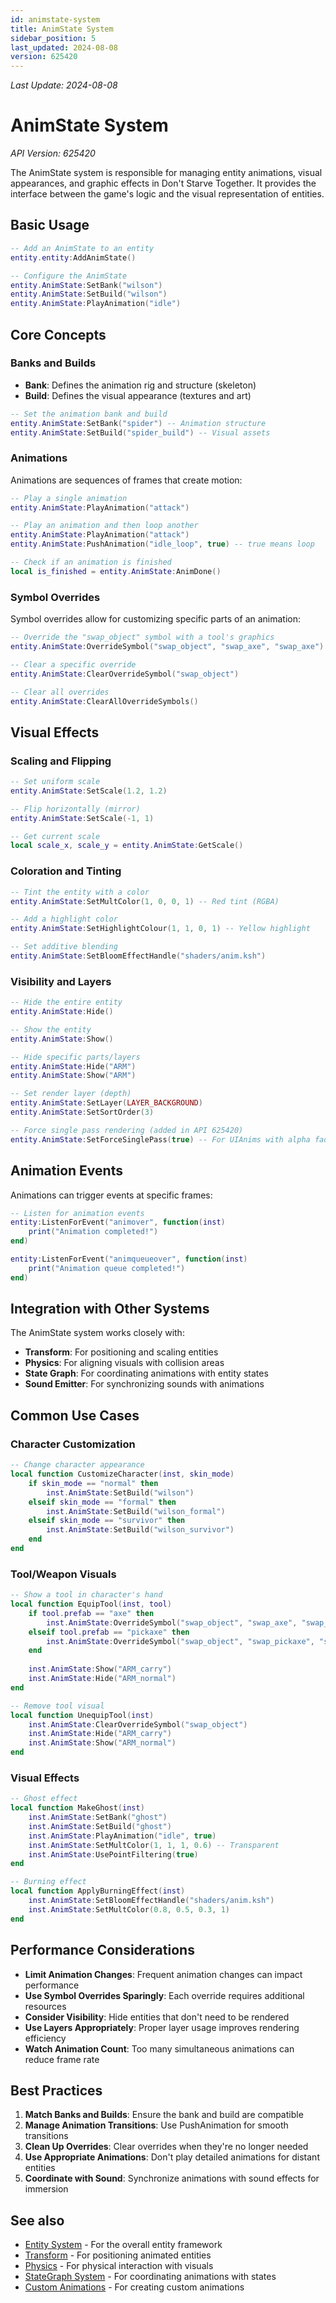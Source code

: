 ```yaml
---
id: animstate-system
title: AnimState System
sidebar_position: 5
last_updated: 2024-08-08
version: 625420
---
```

*Last Update: 2024-08-08*
# AnimState System

*API Version: 625420*

The AnimState system is responsible for managing entity animations, visual appearances, and graphic effects in Don't Starve Together. It provides the interface between the game's logic and the visual representation of entities.

## Basic Usage

```lua
-- Add an AnimState to an entity
entity.entity:AddAnimState()

-- Configure the AnimState
entity.AnimState:SetBank("wilson")
entity.AnimState:SetBuild("wilson")
entity.AnimState:PlayAnimation("idle")
```

## Core Concepts

### Banks and Builds

- **Bank**: Defines the animation rig and structure (skeleton)
- **Build**: Defines the visual appearance (textures and art)

```lua
-- Set the animation bank and build
entity.AnimState:SetBank("spider") -- Animation structure
entity.AnimState:SetBuild("spider_build") -- Visual assets
```

### Animations

Animations are sequences of frames that create motion:

```lua
-- Play a single animation
entity.AnimState:PlayAnimation("attack")

-- Play an animation and then loop another
entity.AnimState:PlayAnimation("attack")
entity.AnimState:PushAnimation("idle_loop", true) -- true means loop

-- Check if an animation is finished
local is_finished = entity.AnimState:AnimDone()
```

### Symbol Overrides

Symbol overrides allow for customizing specific parts of an animation:

```lua
-- Override the "swap_object" symbol with a tool's graphics
entity.AnimState:OverrideSymbol("swap_object", "swap_axe", "swap_axe")

-- Clear a specific override
entity.AnimState:ClearOverrideSymbol("swap_object")

-- Clear all overrides
entity.AnimState:ClearAllOverrideSymbols()
```

## Visual Effects

### Scaling and Flipping

```lua
-- Set uniform scale
entity.AnimState:SetScale(1.2, 1.2)

-- Flip horizontally (mirror)
entity.AnimState:SetScale(-1, 1)

-- Get current scale
local scale_x, scale_y = entity.AnimState:GetScale()
```

### Coloration and Tinting

```lua
-- Tint the entity with a color
entity.AnimState:SetMultColor(1, 0, 0, 1) -- Red tint (RGBA)

-- Add a highlight color
entity.AnimState:SetHighlightColour(1, 1, 0, 1) -- Yellow highlight

-- Set additive blending
entity.AnimState:SetBloomEffectHandle("shaders/anim.ksh")
```

### Visibility and Layers

```lua
-- Hide the entire entity
entity.AnimState:Hide()

-- Show the entity
entity.AnimState:Show()

-- Hide specific parts/layers
entity.AnimState:Hide("ARM")
entity.AnimState:Show("ARM")

-- Set render layer (depth)
entity.AnimState:SetLayer(LAYER_BACKGROUND)
entity.AnimState:SetSortOrder(3)

-- Force single pass rendering (added in API 625420)
entity.AnimState:SetForceSinglePass(true) -- For UIAnims with alpha fades on clients without stencil buffers
```

## Animation Events

Animations can trigger events at specific frames:

```lua
-- Listen for animation events
entity:ListenForEvent("animover", function(inst)
    print("Animation completed!")
end)

entity:ListenForEvent("animqueueover", function(inst)
    print("Animation queue completed!")
end)
```

## Integration with Other Systems

The AnimState system works closely with:

- **Transform**: For positioning and scaling entities
- **Physics**: For aligning visuals with collision areas
- **State Graph**: For coordinating animations with entity states
- **Sound Emitter**: For synchronizing sounds with animations

## Common Use Cases

### Character Customization

```lua
-- Change character appearance
local function CustomizeCharacter(inst, skin_mode)
    if skin_mode == "normal" then
        inst.AnimState:SetBuild("wilson")
    elseif skin_mode == "formal" then
        inst.AnimState:SetBuild("wilson_formal")
    elseif skin_mode == "survivor" then
        inst.AnimState:SetBuild("wilson_survivor")
    end
end
```

### Tool/Weapon Visuals

```lua
-- Show a tool in character's hand
local function EquipTool(inst, tool)
    if tool.prefab == "axe" then
        inst.AnimState:OverrideSymbol("swap_object", "swap_axe", "swap_axe")
    elseif tool.prefab == "pickaxe" then
        inst.AnimState:OverrideSymbol("swap_object", "swap_pickaxe", "swap_pickaxe")
    end
    
    inst.AnimState:Show("ARM_carry")
    inst.AnimState:Hide("ARM_normal")
end

-- Remove tool visual
local function UnequipTool(inst)
    inst.AnimState:ClearOverrideSymbol("swap_object")
    inst.AnimState:Hide("ARM_carry")
    inst.AnimState:Show("ARM_normal")
end
```

### Visual Effects

```lua
-- Ghost effect
local function MakeGhost(inst)
    inst.AnimState:SetBank("ghost")
    inst.AnimState:SetBuild("ghost")
    inst.AnimState:PlayAnimation("idle", true)
    inst.AnimState:SetMultColor(1, 1, 1, 0.6) -- Transparent
    inst.AnimState:UsePointFiltering(true)
end

-- Burning effect
local function ApplyBurningEffect(inst)
    inst.AnimState:SetBloomEffectHandle("shaders/anim.ksh")
    inst.AnimState:SetMultColor(0.8, 0.5, 0.3, 1)
end
```

## Performance Considerations

- **Limit Animation Changes**: Frequent animation changes can impact performance
- **Use Symbol Overrides Sparingly**: Each override requires additional resources
- **Consider Visibility**: Hide entities that don't need to be rendered
- **Use Layers Appropriately**: Proper layer usage improves rendering efficiency
- **Watch Animation Count**: Too many simultaneous animations can reduce frame rate

## Best Practices

1. **Match Banks and Builds**: Ensure the bank and build are compatible
2. **Manage Animation Transitions**: Use PushAnimation for smooth transitions
3. **Clean Up Overrides**: Clear overrides when they're no longer needed
4. **Use Appropriate Animations**: Don't play detailed animations for distant entities
5. **Coordinate with Sound**: Synchronize animations with sound effects for immersion

## See also

- [Entity System](entity-system.md) - For the overall entity framework
- [Transform](../shared-properties/transform.md) - For positioning animated entities
- [Physics](physics.md) - For physical interaction with visuals
- [StateGraph System](stategraph-system.md) - For coordinating animations with states
- [Custom Animations](../examples/custom-stategraphs-and-animations.md) - For creating custom animations
